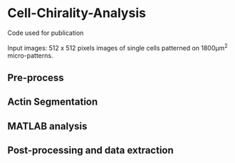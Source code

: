 # Cell-Chirality-Analysis
Code used for publication

Input images: 512 x 512 pixels images of single cells patterned on 1800µm<sup>2</sup> micro-patterns. 

## Pre-process


##  Actin Segmentation


##  MATLAB analysis


##  Post-processing and data extraction